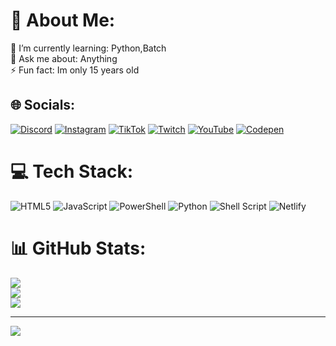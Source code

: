 # 💫 About Me:
🌱 I’m currently learning: Python,Batch<br>💬 Ask me about: Anything<br>⚡ Fun fact: Im only 15 years old


## 🌐 Socials:
[![Discord](https://img.shields.io/badge/Discord-%237289DA.svg?logo=discord&logoColor=white)](https://discord.gg/https://discord.com/users/chiron6750) [![Instagram](https://img.shields.io/badge/Instagram-%23E4405F.svg?logo=Instagram&logoColor=white)](https://instagram.com/felix.kex) [![TikTok](https://img.shields.io/badge/TikTok-%23000000.svg?logo=TikTok&logoColor=white)](https://tiktok.com/@felix.kex) [![Twitch](https://img.shields.io/badge/Twitch-%239146FF.svg?logo=Twitch&logoColor=white)](https://twitch.tv/chiron_de) [![YouTube](https://img.shields.io/badge/YouTube-%23FF0000.svg?logo=YouTube&logoColor=white)](https://youtube.com/@@chiron6799) [![Codepen](https://img.shields.io/badge/Codepen-000000?style=for-the-badge&logo=codepen&logoColor=white)](https://codepen.io/Chirooon) 

# 💻 Tech Stack:
![HTML5](https://img.shields.io/badge/html5-%23E34F26.svg?style=flat&logo=html5&logoColor=white) ![JavaScript](https://img.shields.io/badge/javascript-%23323330.svg?style=flat&logo=javascript&logoColor=%23F7DF1E) ![PowerShell](https://img.shields.io/badge/PowerShell-%235391FE.svg?style=flat&logo=powershell&logoColor=white) ![Python](https://img.shields.io/badge/python-3670A0?style=flat&logo=python&logoColor=ffdd54) ![Shell Script](https://img.shields.io/badge/shell_script-%23121011.svg?style=flat&logo=gnu-bash&logoColor=white) ![Netlify](https://img.shields.io/badge/netlify-%23000000.svg?style=flat&logo=netlify&logoColor=#00C7B7)
# 📊 GitHub Stats:
![](https://github-readme-stats.vercel.app/api?username=Chirooon&theme=github_dark_dimmed&hide_border=false&include_all_commits=true&count_private=false)<br/>
![](https://github-readme-streak-stats.herokuapp.com/?user=Chirooon&theme=github_dark_dimmed&hide_border=false)<br/>
![](https://github-readme-stats.vercel.app/api/top-langs/?username=Chirooon&theme=github_dark_dimmed&hide_border=false&include_all_commits=true&count_private=false&layout=compact)

---
[![](https://visitcount.itsvg.in/api?id=Chirooon&icon=6&color=8)](https://visitcount.itsvg.in)
